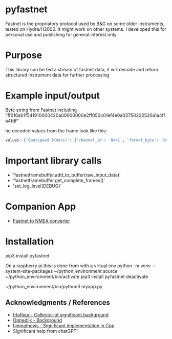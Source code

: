 # pyfastnet
Fastnet is the propriatory protocol used by B&G on some older instruments, tested on Hydra/H2000. It might work on other systems. I developed this for personal use and publishing for general interest only. 

# Purpose
This library can be fed a stream of fastnet data, it will decode and return structured instrument data for further processing

# Example input/output
Byte string from Fastnet including "ff010a01f541910000420a00000000e2ff050c01ef4e0a02750222520a1a4f1a4fdf"

he decoded values from the frame look like this:
```python
values: {'Boatspeed (Knots)': {'channel_id': '0x41', 'format_byte': '0x91', 'data_bytes': '0000', 'divisor': 100, 'digits': 2, 'format_bits': 1, 'raw': 0, 'interpreted': 0.0}, 'Boatspeed (Raw)': {'channel_id': '0x42', 'format_byte': '0x0A', 'data_bytes': '00000000', 'divisor': 1, 'digits': 1, 'format_bits': 10, 'raw': {'first_raw': 0, 'second_raw': 0}, 'interpreted': {'first': 0.0, 'second': 0.0}}, 'Unknown (0xE2)': None, 'Unknown (0x05)': None, 'Unknown (0x01)': None, 'Apparent Wind Speed (Raw)': {'channel_id': '0x4E', 'format_byte': '0x0A', 'data_bytes': '02750222', 'divisor': 1, 'digits': 1, 'format_bits': 10, 'raw': {'first_raw': 629, 'second_raw': 546}, 'interpreted': {'first': 629.0, 'second': 546.0}}, 'Apparent Wind Angle (Raw)': {'channel_id': '0x52', 'format_byte': '0x0A', 'data_bytes': '1a4f1a4f', 'divisor': 1, 'digits': 1, 'format_bits': 10, 'raw': {'first_raw': 6735, 'second_raw': 6735}, 'interpreted': {'first': 6735.0, 'second': 6735.0}}}
```
# Important library calls
- 'fastnetframebuffer.add_to_buffer(raw_input_data)'
- 'fastnetframebuffer.get_complete_frames()'
- 'set_log_level(DEBUG)'

# Companion App
- [Fastnet to NMEA converter](https://github.com/ghotihook/FN2IP) 

# Installation
pip3 install pyfastnet

On a raspberry pi this is done from with a virtual env
python -m venv --system-site-packages ~/python_environment
source ~/python_environment/bin/activate
pip3 install pyfastnet
deactivate

~/python_environment/bin/python3 myapp.py 



## Acknowledgments / References

- [trlafleur - Collector of significant background](https://github.com/trlafleur) 
- [Oppedijk - Background](https://www.oppedijk.com/bandg/fastnet.html)
- [timmathews - Significant implementation in Cpp](https://github.com/timmathews/bg-fastnet-driver)
- Significant help from chatGPT!